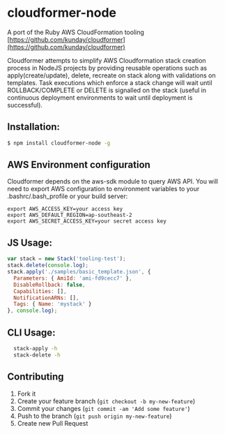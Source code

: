# cloudformer-node

A port of the Ruby AWS CloudFormation tooling [https://github.com/kunday/cloudformer](https://github.com/kunday/cloudformer)

Cloudformer attempts to simplify AWS Cloudformation stack creation process in NodeJS projects by providing reusable operations such as apply(create/update), delete, recreate on stack along with validations on templates. Task executions which enforce a stack change will wait until ROLLBACK/COMPLETE or DELETE is signalled on the stack (useful in continuous deployment environments to wait until deployment is successful).

## Installation:

```bash
$ npm install cloudformer-node -g
````

## AWS Environment configuration

Cloudformer depends on the aws-sdk module to query AWS API. You will need to export AWS configuration to environment variables to your .bashrc/.bash_profile or your build server:

    export AWS_ACCESS_KEY=your access key
    export AWS_DEFAULT_REGION=ap-southeast-2
    export AWS_SECRET_ACCESS_KEY=your secret access key

## JS Usage:

```js
var stack = new Stack('tooling-test');
stack.delete(console.log);
stack.apply('./samples/basic_template.json', {
  Parameters: { AmiId: 'ami-fd9cecc7' },
  DisableRollback: false,
  Capabilities: [],
  NotificationARNs: [],
  Tags: { Name: 'mystack' }
}, console.log);
```

## CLI Usage:
```bash
  stack-apply -h
  stack-delete -h
```

## Contributing

1. Fork it
2. Create your feature branch (`git checkout -b my-new-feature`)
3. Commit your changes (`git commit -am 'Add some feature'`)
4. Push to the branch (`git push origin my-new-feature`)
5. Create new Pull Request
